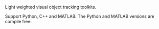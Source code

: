 Light weighted visual object tracking toolkits.

Support Python, C++ and MATLAB. The Python and MATLAB versions are compile free.
